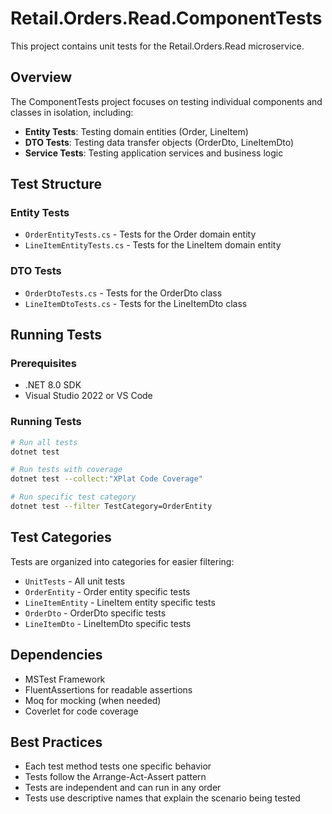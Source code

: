 # Retail.Orders.Read.ComponentTests

This project contains unit tests for the Retail.Orders.Read microservice.

## Overview

The ComponentTests project focuses on testing individual components and classes in isolation, including:

- **Entity Tests**: Testing domain entities (Order, LineItem)
- **DTO Tests**: Testing data transfer objects (OrderDto, LineItemDto)
- **Service Tests**: Testing application services and business logic

## Test Structure

### Entity Tests
- `OrderEntityTests.cs` - Tests for the Order domain entity
- `LineItemEntityTests.cs` - Tests for the LineItem domain entity

### DTO Tests
- `OrderDtoTests.cs` - Tests for the OrderDto class
- `LineItemDtoTests.cs` - Tests for the LineItemDto class

## Running Tests

### Prerequisites
- .NET 8.0 SDK
- Visual Studio 2022 or VS Code

### Running Tests
```bash
# Run all tests
dotnet test

# Run tests with coverage
dotnet test --collect:"XPlat Code Coverage"

# Run specific test category
dotnet test --filter TestCategory=OrderEntity
```

## Test Categories

Tests are organized into categories for easier filtering:

- `UnitTests` - All unit tests
- `OrderEntity` - Order entity specific tests
- `LineItemEntity` - LineItem entity specific tests
- `OrderDto` - OrderDto specific tests
- `LineItemDto` - LineItemDto specific tests

## Dependencies

- MSTest Framework
- FluentAssertions for readable assertions
- Moq for mocking (when needed)
- Coverlet for code coverage

## Best Practices

- Each test method tests one specific behavior
- Tests follow the Arrange-Act-Assert pattern
- Tests are independent and can run in any order
- Tests use descriptive names that explain the scenario being tested
